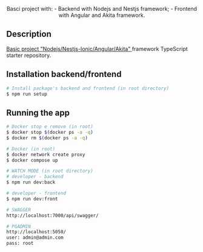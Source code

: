 <p align="center">
  Basci project with: 
  - Backend with Nodejs and Nestjs framework;
  - Frontend with Angular and Akita framework.
</p>

## Description

[Basic project "Nodejs/Nestjs-Ionic/Angular/Akita" ](https://github.com/FrankRex69/NodeNestjs-AngularAkita) framework TypeScript starter repository.

## Installation backend/frontend

```bash
# Install package's backend and frontend (in root directory)
$ npm run setup
```

## Running the app
```bash
# Docker stop e remove (in root)
$ docker stop $(docker ps -a -q)
$ docker rm $(docker ps -a -q)

# Docker (in root)
$ docker network create proxy
$ docker compose up

# WATCH MODE (in root directory)
# developer - backend
$ npm run dev:back

# developer - frontend
$ npm run dev:front

# SWAGGER
http://localhost:7000/api/swagger/

# PGADMIN
http://localhost:5050/
user: admin@admin.com
pass: root
```

